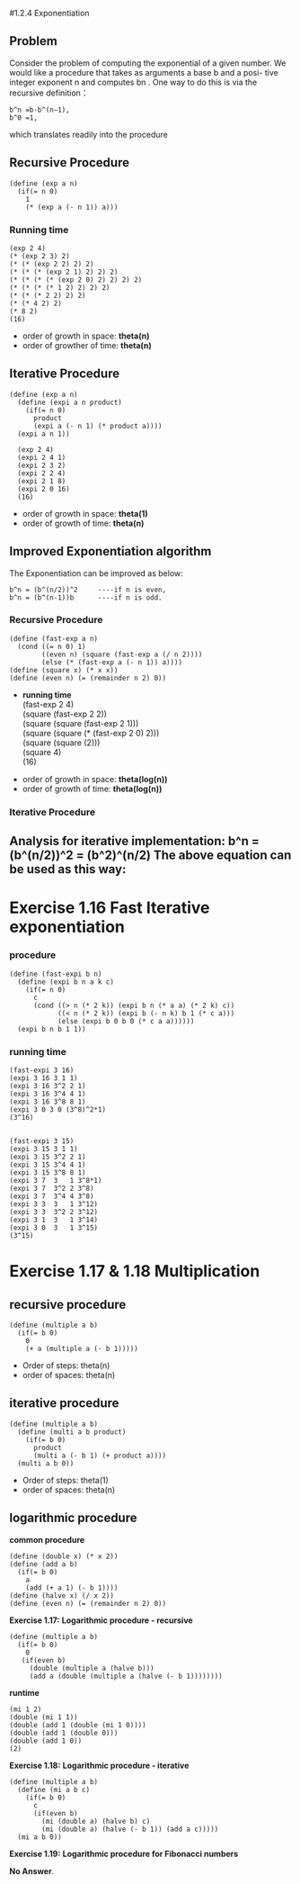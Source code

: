 #1.2.4 Exponentiation
## Problem
Consider the problem of computing the exponential of a given number. We would like a procedure that takes as arguments a base b and a posi- tive integer exponent n and computes bn . One way to do this is via the recursive definition：  

	b^n =b·b^(n−1), 
	b^0 =1,
which translates readily into the procedure
## Recursive Procedure
```
(define (exp a n)
  (if(= n 0)
    1
    (* (exp a (- n 1)) a)))
```
### Running time

```
(exp 2 4)
(* (exp 2 3) 2)
(* (* (exp 2 2) 2) 2)
(* (* (* (exp 2 1) 2) 2) 2)
(* (* (* (* (exp 2 0) 2) 2) 2) 2)
(* (* (* (* 1 2) 2) 2) 2)
(* (* (* 2 2) 2) 2)
(* (* 4 2) 2)
(* 8 2)
(16)
```
- order of growth in space:  **theta(n)**  
- order of growther of time: **theta(n)**

## Iterative Procedure

```
(define (exp a n)
  (define (expi a n product)
    (if(= n 0)
      product
      (expi a (- n 1) (* product a))))
  (expi a n 1))

  (exp 2 4)
  (expi 2 4 1)
  (expi 2 3 2)
  (expi 2 2 4)
  (expi 2 1 8)
  (expi 2 0 16)
  (16) 
``` 
- order of growth in space: **theta(1)**  
- order of growth of time: **theta(n)**


## Improved Exponentiation algorithm  
The Exponentiation can be improved as below:

```
b^n = (b^(n/2))^2     ----if n is even,  
b^n = (b^(n-1))b      ----if n is odd.
```
### Recursive Procedure

```
(define (fast-exp a n)  
  (cond ((= n 0) 1)
        ((even n) (square (fast-exp a (/ n 2))))
		(else (* (fast-exp a (- n 1)) a))))
(define (square x) (* x x))
(define (even n) (= (remainder n 2) 0))
```
- **running time**  
   (fast-exp 2 4)  
   (square (fast-exp 2 2))  
   (square (square (fast-exp 2 1)))  
   (square (square (* (fast-exp 2 0) 2)))  
   (square (square (2)))  
   (square 4)  
   (16)    
   
 * order of growth in space: **theta(log(n))**  
 * order of growth of time: **theta(log(n))**

### Iterative Procedure  
**Analysis for iterative implementation:**
b^n = (b^(n/2))^2 = (b^2)^(n/2) 
The above equation can be used as this way:
- 

# Exercise 1.16 Fast Iterative exponentiation

### procedure   

```
(define (fast-expi b n)
  (define (expi b n a k c)
    (if(= n 0)
      c
      (cond ((> n (* 2 k)) (expi b n (* a a) (* 2 k) c))  
            ((< n (* 2 k)) (expi b (- n k) b 1 (* c a)))
            (else (expi b 0 b 0 (* c a a))))))
  (expi b n b 1 1))  

```	
### running time    

```  
(fast-expi 3 16)
(expi 3 16 3 1 1)
(expi 3 16 3^2 2 1)
(expi 3 16 3^4 4 1)
(expi 3 16 3^8 8 1)
(expi 3 0 3 0 (3^8)^2*1)
(3^16)


(fast-expi 3 15)
(expi 3 15 3 1 1)
(expi 3 15 3^2 2 1)
(expi 3 15 3^4 4 1)
(expi 3 15 3^8 8 1)
(expi 3 7  3   1 3^8*1)
(expi 3 7  3^2 2 3^8)
(expi 3 7  3^4 4 3^8)
(expi 3 3  3   1 3^12)
(expi 3 3  3^2 2 3^12)
(expi 3 1  3   1 3^14)
(expi 3 0  3   1 3^15)
(3^15)
```	

# Exercise 1.17 & 1.18	Multiplication 

## recursive procedure
 
```
(define (multiple a b)
  (if(= b 0)
    0
    (+ a (multiple a (- b 1)))))
```
 - Order of steps: theta(n)
 - order of spaces: theta(n)	

 ## iterative procedure 

```
(define (multiple a b)
  (define (multi a b product)
    (if(= b 0)  
      product
      (multi a (- b 1) (+ product a))))  
  (multi a b 0))
```  
 - Order of steps: theta(1)
 - order of spaces: theta(n)

## logarithmic procedure
 **common procedure**

```
(define (double x) (* x 2))
(define (add a b)
  (if(= b 0)
    a
    (add (+ a 1) (- b 1))))
(define (halve x) (/ x 2))
(define (even n) (= (remainder n 2) 0))
```
**Exercise 1.17:** **Logarithmic procedure - recursive**

```
(define (multiple a b)
  (if(= b 0)
    0
   (if(even b)
     (double (multiple a (halve b)))
     (add a (double (multiple a (halve (- b 1))))))))
```
**runtime**	 
 
    (mi 1 2)
    (double (mi 1 1))
    (double (add 1 (double (mi 1 0))))
    (double (add 1 (double 0)))
    (double (add 1 0))
    (2)

**Exercise 1.18:** **Logarithmic procedure - iterative** 

```
(define (multiple a b)
  (define (mi a b c)
    (if(= b 0)
      c 
      (if(even b)
        (mi (double a) (halve b) c)
        (mi (double a) (halve (- b 1)) (add a c)))))
  (mi a b 0))
```  

**Exercise 1.19:** **Logarithmic procedure for Fibonacci numbers**

**No Answer**.

